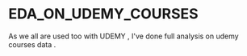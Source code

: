 # EDA_ON_UDEMY_COURSES
As we all are used too with UDEMY , I've done full analysis on udemy courses data .


